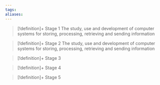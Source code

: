 ```yaml
---
tags:
aliases:
---
```


> [!definition]+ Stage 1
> The study, use and development of computer systems for storing, processing, retrieving and sending information

> [!definition]+ Stage 2
> The study, use and development of computer systems for storing, processing, retrieving and sending information

> [!definition]+ Stage 3
>

> [!definition]+ Stage 4
>

> [!definition]+ Stage 5
>



